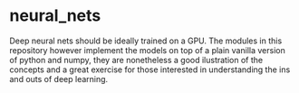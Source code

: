 # neural_nets
Deep neural nets should be ideally trained on a GPU. The modules in this repository however implement the models on top of a plain vanilla version of python and numpy, they are nonetheless a good ilustration of the concepts and a great exercise for those interested in understanding the ins and outs of deep learning.
